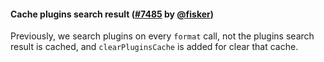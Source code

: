 #### Cache plugins search result ([#7485](https://github.com/prettier/prettier/pull/7485) by [@fisker](https://github.com/fisker))

Previously, we search plugins on every `format` call, not the plugins search result is cached, and `clearPluginsCache` is added for clear that cache.
